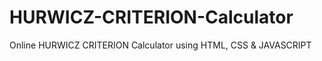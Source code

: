 # HURWICZ-CRITERION-Calculator
Online HURWICZ CRITERION Calculator using HTML, CSS &amp; JAVASCRIPT

